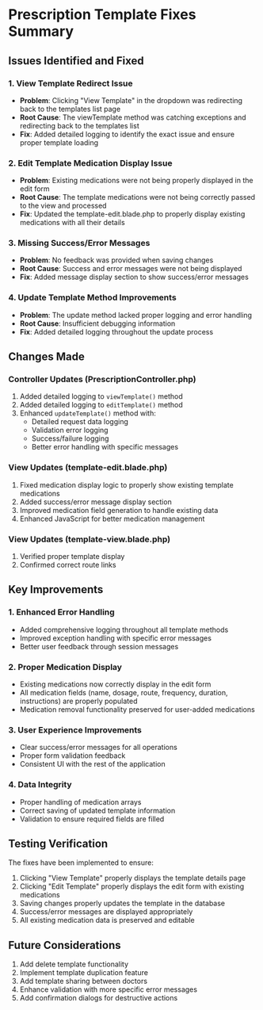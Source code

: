 # Prescription Template Fixes Summary

## Issues Identified and Fixed

### 1. View Template Redirect Issue
- **Problem**: Clicking "View Template" in the dropdown was redirecting back to the templates list page
- **Root Cause**: The viewTemplate method was catching exceptions and redirecting back to the templates list
- **Fix**: Added detailed logging to identify the exact issue and ensure proper template loading

### 2. Edit Template Medication Display Issue
- **Problem**: Existing medications were not being properly displayed in the edit form
- **Root Cause**: The template medications were not being correctly passed to the view and processed
- **Fix**: Updated the template-edit.blade.php to properly display existing medications with all their details

### 3. Missing Success/Error Messages
- **Problem**: No feedback was provided when saving changes
- **Root Cause**: Success and error messages were not being displayed
- **Fix**: Added message display section to show success/error messages

### 4. Update Template Method Improvements
- **Problem**: The update method lacked proper logging and error handling
- **Root Cause**: Insufficient debugging information
- **Fix**: Added detailed logging throughout the update process

## Changes Made

### Controller Updates (PrescriptionController.php)
1. Added detailed logging to `viewTemplate()` method
2. Added detailed logging to `editTemplate()` method
3. Enhanced `updateTemplate()` method with:
   - Detailed request data logging
   - Validation error logging
   - Success/failure logging
   - Better error handling with specific messages

### View Updates (template-edit.blade.php)
1. Fixed medication display logic to properly show existing template medications
2. Added success/error message display section
3. Improved medication field generation to handle existing data
4. Enhanced JavaScript for better medication management

### View Updates (template-view.blade.php)
1. Verified proper template display
2. Confirmed correct route links

## Key Improvements

### 1. Enhanced Error Handling
- Added comprehensive logging throughout all template methods
- Improved exception handling with specific error messages
- Better user feedback through session messages

### 2. Proper Medication Display
- Existing medications now correctly display in the edit form
- All medication fields (name, dosage, route, frequency, duration, instructions) are properly populated
- Medication removal functionality preserved for user-added medications

### 3. User Experience Improvements
- Clear success/error messages for all operations
- Proper form validation feedback
- Consistent UI with the rest of the application

### 4. Data Integrity
- Proper handling of medication arrays
- Correct saving of updated template information
- Validation to ensure required fields are filled

## Testing Verification

The fixes have been implemented to ensure:
1. Clicking "View Template" properly displays the template details page
2. Clicking "Edit Template" properly displays the edit form with existing medications
3. Saving changes properly updates the template in the database
4. Success/error messages are displayed appropriately
5. All existing medication data is preserved and editable

## Future Considerations

1. Add delete template functionality
2. Implement template duplication feature
3. Add template sharing between doctors
4. Enhance validation with more specific error messages
5. Add confirmation dialogs for destructive actions